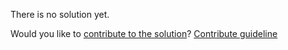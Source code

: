 
There is no solution yet.

Would you like to [contribute to the solution](https://github.com/BFEdev/BFE.dev-solutions/blob/main/question/what-is-hoc-higher-order-component_en.md)? [Contribute guideline](https://github.com/BFEdev/BFE.dev-solutions#how-to-contribute)
